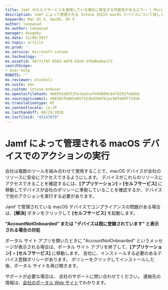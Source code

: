```yaml
---
title: Jamf のセルフサービスを使用している場合に発生する可能性があるエラー | Microsoft Docs
description: Jamf によって管理される Intune 対応の macOS デバイスについて詳しく説明します。
keywords: Mac OS X, macOS, OS X
author: lenewsad
ms.author: lanewsad
manager: dougeby
ms.date: 12/06/2017
ms.topic: article
ms.prod: ''
ms.service: microsoft-intune
ms.technology: ''
ms.assetid: 56771f9f-0583-4df8-b3e9-3f0d8edee172
searchScope:
- User help
ROBOTS: ''
ms.reviewer: elocholi
ms.suite: ems
ms.custom: intune-enduser
ms.openlocfilehash: 9e6935dd5f25e14a5cef44d899c647d2927ebbbb
ms.sourcegitcommit: 490365fb8b5405f323b4358fb1ec9dfdd9ff2d58
ms.translationtype: HT
ms.contentlocale: ja-JP
ms.lasthandoff: 08/29/2018
ms.locfileid: "43147079"
---
```

# <a name="performing-actions-on-a-macos-device-managed-by-jamf"></a>Jamf によって管理される macOS デバイスでのアクションの実行

会社は複数のツールを組み合わせて使用することで、macOS デバイスが会社のリソースに安全にアクセスできるようにします。 デバイスがこれらのリソースにアクセスできることを確認するには、**[アプリケーション]** > **[セルフサービス]** に移動してデバイスが会社のポリシーに準拠していることを確認するか、デバイスで他のアクションを実行する必要があります。

Jamf で管理されている macOS デバイスでコンプライアンスの問題がある場合は、**[解決]** ボタンをクリックして **[セルフサービス]** を起動します。

__"AccountNotOnboarded" または "デバイスは既に登録されています" と表示される場合の対処__

ポータル サイト アプリを開いたときに "AccountNotOnboarded" というメッセージが表示される場合は、ポータル サイト アプリを終了して、**[アプリケーション]** > **[セルフサービス]** に移動します。 会社に、インストールする必要のあるデバイス登録ポリシーがあります。 ポリシーをクリックしてインストールした後、ポータル サイトを再び開きます。

サポートが必要な場合は、 会社のサポートに問い合わせてください。 連絡先の情報は、[会社のポータル Web サイト](https://go.microsoft.com/fwlink/?linkid=2010980)でわかります。
